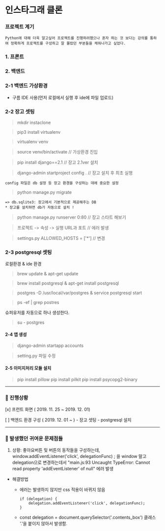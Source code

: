 인스타그래 클론
===
### 프로젝트 계기
~~~
Python에 대해 더욱 알고싶어 프로젝트를 진행하려했으나 혼자 하는 것 보다는 강의를 통하여 정확하게 프로젝트를 구성하고 잘 몰랐던 부분들을 채워나가고 싶었다.
~~~

### 1. 프론트

### 2. 백엔드

### 2-1 백엔드 가상환경
+ 구름 IDE 사용(먼저 로컬에서 실행 후 ide에 파일 업로드)

### 2-2 장고 셋팅
> mkdir instaclone

> pip3 install virtualenv

> virtualenv venv

> source venv/bin/activate // 가상환경 진입

> pip install django==2.1 // 장고 2.1ver 설치

> django-admin startproject config . // 장고 설치 후 최초 실행 

~~~
config 파일은 db 설정 등 장고 환경을 구성하는 데에 중요한 설정
~~~

> python manage.py migrate
~~~
=> db.sqlite3: 장고에서 기본적으로 제공해주는 DB
* 장고를 설치하면 db가 자동으로 설치 !
~~~

> python manage.py runserver 0:80 // 장고 스타트 해보기

> 프로젝트 -> 속성 -> 실행 URL과 포트 // 에러 발생

> settings.py ALLOWED_HOSTS = ['*']  // 변경


### 2-3 postgresql 셋팅

로컬환경 & ide 환경

> brew update & apt-get update

> brew install postgresql & apt-get install postgresql

> postgres -D /usr/local/var/postgres & service postgresql start

> ps -ef | grep postres

슈퍼유저를 자동으로 하나 생성한다.

> su - postgres

#### 2-4 앱 생성

> django-admin startapp accounts

> setting.py 파일 수정

#### 2-5 이미지처리 모듈 설치

> pip install pillow
> pip install pilkit
> pip install psycopg2-binary

---

### &#127969; 진행상황
[x] 프런트 화면 ( 2019. 11. 25 ~ 2019. 12. 01)

[ ] 백엔드 환경 구성 ( 2019. 12. 01 ~ )
    - 장고 셋팅
    - postgresql 설치

---
### &#128035; 발생했던 귀여운 문제점들

1. 상황: 좋아요버튼 및 버튼의 동작들을 구성하는데,  window.addEventListener('click', delegationFunc) ; 을 window 말고 delegation으로 변경하는데서 
"main.js:93 Uncaught TypeError: Cannot read property 'addEventListener' of null" 에러 발생

+ 해결방법 
  - 에러는 발생하지 않지만 css 적용이 바뀌지 않음
    ~~~
    if (delegation) {
        delegation.addEventListener('click', delegationFunc);
    }
    ~~~

  - const delegation = document.querySelector('.contents_box') 클래스 '.'을 붙이지 않아서 발생함.